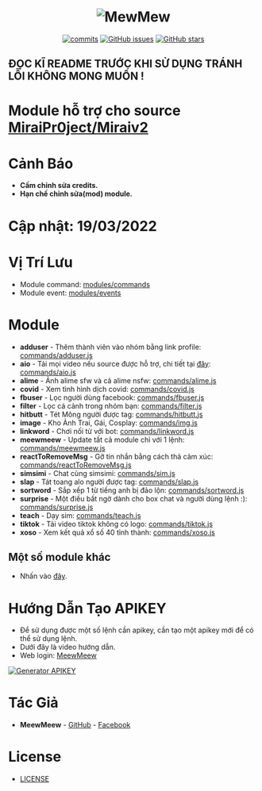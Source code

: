 <h1 align="center">
	<img src="https://i.imgur.com/4sWdkoB.png" alt="MewMew">
</h1>

<p align="center">
	<a href="https://github.com/MeewMeew/Module-Miraiv2/commits" target="_blank"><img alt="commits" src="https://img.shields.io/github/commit-activity/m/MeewMeew/Module-Miraiv2.svg?label=commit&style=flat-square"></a>
	<a href="https://github.com/MeewMeew/Module-Miraiv2/issues" target="_blank"><img alt="GitHub issues" src="https://img.shields.io/github/issues/MeewMeew/Module-Miraiv2"></a>
	<a href="https://github.com/MeewMeew/Module-Miraiv2/stargazers" target="_blank"><img alt="GitHub stars" src="https://img.shields.io/github/stars/MeewMeew/Module-Miraiv2"></a>
</p>

## ĐỌC KĨ README TRƯỚC KHI SỬ DỤNG TRÁNH LỖI KHÔNG MONG MUỐN !

# Module hỗ trợ cho source [MiraiPr0ject/Miraiv2](https://github.com/miraiPr0ject/miraiv2)

# Cảnh Báo
- **Cấm chỉnh sửa credits.**
- **Hạn chế chỉnh sửa(mod) module.**

# Cập nhật: 19/03/2022

# Vị Trí Lưu
- Module command: [modules/commands](https://github.com/miraiPr0ject/miraiv2/tree/main/modules/commands)
- Module event: [modules/events](https://github.com/miraiPr0ject/miraiv2/tree/main/modules/events)

# Module
- **adduser** - Thêm thành viên vào nhóm bằng link profile: [commands/adduser.js](modules/commands/adduser.js)
- **aio** - Tải mọi video nếu source được hỗ trợ, chi tiết tại [đây](https://meew.info/site/docs#aio): [commands/aio.js](modules/commands/aio.js)
- **alime** - Ảnh alime sfw và cả alime nsfw: [commands/alime.js](modules/commands/alime.js)
- **covid** - Xem tình hình dịch covid: [commands/covid.js](modules/commands/covid.js)
- **fbuser** - Lọc người dùng facebook: [commands/fbuser.js](modules/commands/fbuser.js)
- **filter** - Lọc cá cảnh trong nhóm bạn: [commands/filter.js](modules/commands/filter.js)
- **hitbutt** - Tét Mông người được tag: [commands/hitbutt.js](modules/commands/hitbutt.js)
- **image** - Kho Ảnh Trai, Gái, Cosplay: [commands/img.js](modules/commands/img.js)
- **linkword** - Chơi nối từ với bot: [commands/linkword.js](modules/commands/linkword.js)
- **meewmeew** - Update tất cả module chỉ với 1 lệnh: [commands/meewmeew.js](modules/commands/meewmeew.js)
- **reactToRemoveMsg** - Gỡ tin nhắn bằng cách thả cảm xúc: [commands/reactToRemoveMsg.js](modules/commands/reactToRemoveMsg.js)
- **simsimi** - Chat cùng simsimi: [commands/sim.js](modules/commands/sim.js)
- **slap** - Tát toang alo người được tag: [commands/slap.js](modules/commands/slap.js)
- **sortword** - Sắp xếp 1 từ tiếng anh bị đảo lộn: [commands/sortword.js](modules/commands/sortword.js)
- **surprise** - Một điều bất ngờ dành cho box chat và người dùng lệnh :): [commands/surprise.js](modules/commands/surprise.js)
- **teach** - Dạy sim: [commands/teach.js](modules/commands/teach.js)
- **tiktok** - Tải video tiktok không có logo: [commands/tiktok.js](modules/commands/tiktok.js)
- **xoso** - Xem kết quả xổ số 40 tỉnh thành: [commands/xoso.js](modules/commands/xoso.js)

## Một số module khác
- Nhấn vào [đây](https://github.com/MintDaL/Module-Mint).

# Hướng Dẫn Tạo APIKEY
- Để sử dụng được một số lệnh cần apikey, cần tạo một apikey mới để có thể sử dụng lệnh.
- Dưới đây là video hướng dẫn.
- Web login: [MeewMeew](https://meewmeew.info/site)

[![Generator APIKEY](https://img.youtube.com/vi/HPiA_Pdtmcw/0.jpg)](https://youtu.be/HPiA_Pdtmcw)

# Tác Giả
- **MeewMeew** - [GitHub](https://github.com/MeewMeew) - [Facebook](https://www.facebook.com/ProCoder.Mew)

# License

- [LICENSE](LICENSE)
